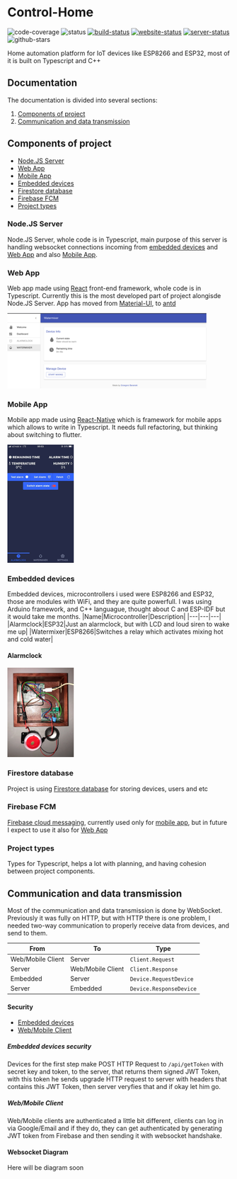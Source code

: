 # Control-Home
![code-coverage](https://img.shields.io/badge/coverage-0%25-red)
![status](https://img.shields.io/badge/status-OK-GREEN)
[![build-status](https://img.shields.io/github/workflow/status/gbaranski/Control-Home/Docker)](https://github.com/gbaranski/Control-Home/actions)
[![website-status](https://img.shields.io/website?down_color=red&down_message=down&up_color=gree&up_message=up&url=https%3A%2F%2Fcontrol.gbaranski.com)](https://control.gbaranski.com)
[![server-status](https://img.shields.io/website?down_color=red&down_message=down&label=server&up_color=gree&up_message=up&url=https%3A%2F%2Fapi.gbaranski.com)](https://api.gbaranski.com)
![github-stars](https://img.shields.io/github/stars/gbaranski/Control-Home?style=social)


Home automation platform for IoT devices like ESP8266 and ESP32, most of it is built on Typescript and C++

## Documentation
The documentation is divided into several sections:

1. [Components of project](#components-of-project)
2. [Communication and data transmission](#communication-and-data-transmission)

## Components of project
* [Node.JS Server](#nodejs-server)
* [Web App](#web-app)
* [Mobile App](#mobile-app)
* [Embedded devices](#embedded-devices)
* [Firestore database](#firestore-database)
* [Firebase FCM](#firestore-database)
* [Project types](#project-types)

### Node.JS Server
Node.JS Server, whole code is in Typescript, main purpose of this server is handling websocket connections incoming from [embedded devices](#embedded-devices) and [Web App](#web-app) and also [Mobile App](#mobile-app). 

### Web App
Web app made using [React](https://github.com/facebook/react) front-end framework, whole code is in Typescript. Currently this is the most developed part of project alongisde Node.JS Server. App has moved from [Material-UI](https://github.com/mui-org/material-ui), to [antd](https://github.com/ant-design/ant-design)

<img src="https://github.com/gbaranski/Control-Home/blob/add-documentation/docs/web_app.png" width="450">


### Mobile App
Mobile app made using [React-Native](https://github.com/facebook/react-native) which is framework for mobile apps which allows to write in Typescript. It needs full refactoring, but thinking about switching to flutter.

<img src="https://github.com/gbaranski/Control-Home/blob/add-documentation/docs/mobile_app.jpg" width="150">

### Embedded devices
Embedded devices, microcontrollers i used were ESP8266 and ESP32, those are modules with WiFi, and they are quite powerfull. I was using Arduino framework, and C++ languague, thought about C and ESP-IDF but it would take me months. 
|Name|Microcontroller|Description|
|---|---|---|
|Alarmclock|ESP32|Just an alarmclock, but with LCD and loud siren to wake me up|
|Watermixer|ESP8266|Switches a relay which activates mixing hot and cold water|

#### Alarmclock
<img src="https://github.com/gbaranski/Control-Home/blob/add-documentation/docs/alarmclock.jpg" width="150">

### Firestore database
Project is using [Firestore database](https://firebase.google.com/docs/firestore) for storing devices, users and etc

### Firebase FCM
[Firebase cloud messaging](https://firebase.google.com/docs/cloud-messaging), currently used only for [mobile app](#mobile-app), but in future I expect to use it also for [Web App](#web-app)

### Project types
Types for Typescript, helps a lot with planning, and having cohesion between project components.

## Communication and data transmission
Most of the communication and data transmission is done by WebSocket. Previously it was fully on HTTP, but with HTTP there is one problem, I needed two-way communication to properly receive data from devices, and send to them.

|From|To|Type|
|---|---|---|
|Web/Mobile Client|Server|```Client.Request```|
|Server|Web/Mobile Client|```Client.Response```|
|Embedded|Server|`Device.RequestDevice`|
|Server|Embedded|`Device.ResponseDevice`|

#### Security

* [Embedded devices](#embedded-devices-security)
* [Web/Mobile Client](#webmobile-client)


##### Embedded devices security
Devices for the first step make POST HTTP Request to `/api/getToken` with secret key and token, to the server, that returns them signed JWT Token, with this token he sends upgrade HTTP request to server with headers that contains this JWT Token, then server veryfies that and if okay let him go.

##### Web/Mobile Client
Web/Mobile clients are authenticated a little bit different, clients can log in via Google/Email and if they do, they can get authenticated by generating JWT token from Firebase and then sending it with websocket handshake.

#### Websocket Diagram
Here will be diagram soon



